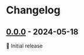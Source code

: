 # Changelog

## [0.0.0] - 2024-05-18

🌱 Initial release

[0.0.0]: https://github.com/asphaltbuffet/elf/releases/tag/v0.0.0
